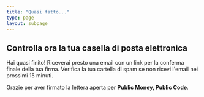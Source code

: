 ```yaml
---
title: "Quasi fatto..."
type: page
layout: subpage
---
```


## Controlla ora la tua casella di posta elettronica

Hai quasi finito! Riceverai presto una email con un link per la conferma finale della tua firma. Verifica la tua cartella di spam se non ricevi l'email nei prossimi 15 minuti. 

Grazie per aver firmato la lettera aperta per **Public Money, Public Code**.
